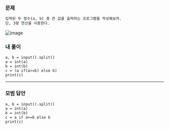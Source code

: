### 문제 
```sh
입력된 두 정수(a, b) 중 큰 값을 출력하는 프로그램을 작성해보자.
단, 3항 연산을 사용한다.
```

![image](https://user-images.githubusercontent.com/58898466/148906814-6ea8717b-98f4-4533-8d5a-4bb3686ce28a.png)


### 내 풀이
~~~
a, b = input().split()
a = int(a)
b = int(b)
c = (a if(a>=b) else b)
print(c)
~~~

***
### 모범 답안
~~~
a, b = input().split()
a = int(a)
b = int(b)
c = a if a>=b else b
print(c)
~~~ 
